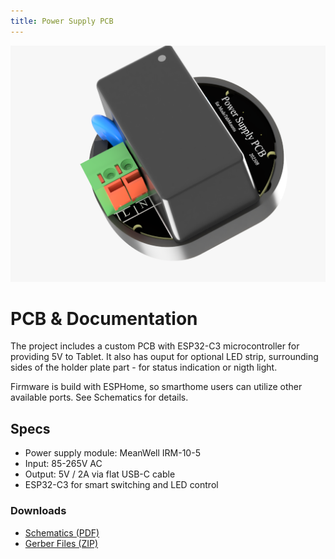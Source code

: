 ```yaml
---
title: Power Supply PCB
---
```


![PCB](/docs/images/pic_pcb_1.png)

# PCB & Documentation

The project includes a custom PCB with ESP32-C3 microcontroller for providing 5V to Tablet. It also has ouput for optional LED strip, surrounding sides of the holder plate part - for status indication or nigth light. 

Firmware is build with ESPHome, so smarthome users can utilize other available ports. See Schematics for details.

## Specs
- Power supply module: MeanWell IRM-10-5
- Input: 85-265V AC
- Output: 5V / 2A via flat USB-C cable  
- ESP32-C3 for smart switching and LED control


### Downloads
- [Schematics (PDF)](files/schematics.pdf)  
- [Gerber Files (ZIP)](files/gerbers.zip)
